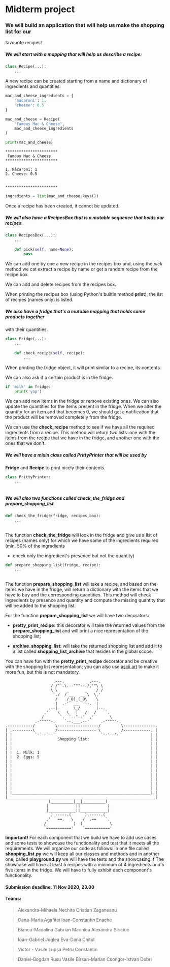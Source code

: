# Midterm project


### We will build an application that will help us make the shopping list for our
favourite recipes!


##### We will start with a **mapping** that will help us describe a recipe:


```python
class Recipe(...):
    ...

```

A new recipe can be created starting from a name and dictionary of ingredients and quantities.


```python
mac_and_cheese_ingredients = {
    'macaroni': 1,
    'cheese': 0.5
}

mac_and_cheese = Recipe(
    "Famous Mac & Cheese",
    mac_and_cheese_ingredients
)

print(mac_and_cheese)
```

```
***********************
 Famous Mac & Cheese
***********************

1. Macaroni: 1
2. Cheese: 0.5


***********************
```

```python
ingredients = list(mac_and_cheese.keys())
```

Once a recipe has been created, it cannot be updated.

##### We will also have a RecipesBox that is a **mutable sequence** that holds our recipes.

```python
class RecipesBox(...):
    ...
    
    def pick(self, name=None):
        pass

```

We can add one by one a new recipe in the recipes box and, using the *pick* method we cat extract a recipe by name 
or get a random recipe from the recipe box.

We can add and delete recipes from the recipes box.

When printing the recipes box (using Python's builtin method **print**), the list of recipes 
(names only) is listed.


##### We also have a fridge that's a **mutable mapping** that holds some products together 
with their quantities.

```python
class Fridge(...):
    ...
    
    def check_recipe(self, recipe):
        ...
```
    
When printing the fridge object, it will print similar to a recipe, its contents.

We can also ask if a certain product is in the fridge.  

```python
if 'milk' in fridge:
    print('yap')
```

We can add new items in the fridge or remove existing ones. We can also update the quantities 
for the items present in the fridge. 
When we alter the quantity for an item and that becomes 0, we should get a notification 
that the product will be removed completely from the fridge.

We can use the **check_recipe** method to see if we have all the required ingredients 
from a recipe. This method will return two lists: 
one with the items from the recipe that we have in the fridge, and another one with 
the ones that we don't.

##### We will have a mixin class called **PrittyPrinter** that will be used by 
**Fridge** and **Recipe** to print nicely their contents.

```python
class PrittyPrinter:
    ...
    
```

##### We will also two functions called **check_the_fridge** and **prepare_shopping_list**

```python
def check_the_fridge(fridge, recipes_box):
    ...
    
```

The function **check_the_fridge** will look in the fridge and give us a list of recipes 
(names only) for which we have some of the ingredients required (min. 50% of the ingredients 
- check only the ingredient's presence but not the quantity)

```python
def prepare_shopping_list(fridge, recipe):
    ...
    
```

The function **prepare_shopping_list** will take a recipe, and based on the items we have 
in the fridge, 
will return a dictionary with the items that we have to buy and the corresponding quantities. 
This method will check ingredients by presence and quantity and compute the missing quantity 
that will be added to the shopping list.

For the function **prepare_shopping_list** we will have two decorators:
* **pretty_print_recipe**: this decorator will take the returned values from the 
**prepare_shopping_list** and will print a nice representation of the 
shopping list;

* **archive_shopping_list**: will take the returned shopping list and add 
it to a list called **shopping_list_archive** that resides in the global scope.

You can have fun with the **pretty_print_recipe** decorator and be creative with 
the shopping list representation; 
you can also use [ascii art](https://www.asciiart.eu/art-and-design/borders) 
to make it more fun, but this is not mandatory.

```
                     ,---.           ,---.
                    / /"`.\.--"""--./,'"\ \
                    \ \    _       _    / /
                     `./  / __   __ \  \,'
                      /    /_O)_(_O\    \
                      |  .-'  ___  `-.  |
                   .--|       \_/       |--.
                 ,'    \   \   |   /   /    `.
                /       `.  `--^--'  ,'       \
             .-"""""-.    `--.___.--'     .-"""""-.
.-----------/         \------------------/         \--------------.
| .---------\         /----------------- \         /------------. |
| |          `-`--`--'                    `--'--'-'             | |
| |                    Shopping list:                           | |
| |                                                             | |
| |                                                             | |
| |  1. Milk: 1                                                 | |
| |  2. Eggs: 5                                                 | |
| |                                                             | |
| |                                                             | |
| |                                                             | |
| |                                                             | |
| |                                                             | |
| |                                                             | |
| |                                                             | |
| |_____________________________________________________________| |
|_________________________________________________________________|
                   )__________|__|__________(
                  |            ||            |
                  |____________||____________|
                    ),-----.(      ),-----.(
                  ,'   ==.   \    /  .==    `.
                 /            )  (            \
                 `==========='    `==========='
```



**Important!** For each component that we build we have to add use cases and some tests to showcase the functionality and test that it meets all the requirements. We will organize our code as follows: in one file called **shopping_list.py** we will keep all our classes and methods and in another one, called **playground.py** we will have the tests and the showcasing.
f
The showcase will have at least 5 recipes with a minimum of 4 ingredients and 5 five items in the fridge. We will have to fully exhibit each component's functionality.


#### Submission deadline:  11 Nov  2020, 23.00

#### Teams:


>   Alexandra-Mihaela Nechita
>   Cristian Zaganeanu

    
>   Oana-Maria Agafitei
>   Ioan-Constantin Enache
    

>   Bianca-Madalina Gabrian
>   Marinica Alexandra Siriciuc
    

>    Ioan-Gabriel Juglea
>    Eva-Dana Chitul

>    Victor - Vasile Lupșa
>    Petru Constantin

>    Daniel-Bogdan Rusu
>    Vasile Birsan-Marian
>    Csongor-Istvan Dobri


